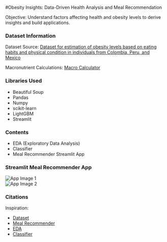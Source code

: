 #Obesity Insights: Data-Driven Health Analysis and Meal Recommendation

Objective:
Understand factors affecting health and obesity levels to derive insights and build applications.

### Dataset Information

Dataset Source:
[Dataset for estimation of obesity levels based on eating habits and physical condition in individuals from Colombia, Peru, and Mexico](https://www.sciencedirect.com/science/article/pii/S2352340919306985?via%3Dihub)

Macronutrient Calculations:
[Macro Calculator](https://www.calculator.net/macro-calculator.html)

### Libraries Used

- Beautiful Soup
- Pandas
- Numpy
- scikit-learn
- LightGBM
- Streamlit

### Contents

- EDA (Exploratory Data Analysis)
- Classifier
- Meal Recommender Streamlit App

### Streamlit Meal Recommender App

![App Image 1](https://github.com/akucsd/ECE-143-Group-14/assets/138235786/ac8d74b3-1e2c-4a0c-aa4a-8433e942dcb7)  
![App Image 2](https://github.com/akucsd/ECE-143-Group-14/assets/138235786/2a0da46a-e19e-4f6b-9a3c-f330422a4109)

### Citations

Inspiration:

- [Dataset](https://archive.ics.uci.edu/dataset/544/estimation+of+obesity+levels+based+on+eating+habits+and+physical+condition)
- [Meal Recommender](https://github.com/AngelsGills/Meal-Recommendation-Optimization/tree/main)
- [EDA](https://stacyy.medium.com/itp-449-exploratory-data-analysis-project-obesity-levels-based-on-eating-habits-and-physical-82fa10775c2e)
- [Classifier](https://medium.com/geekculture/obesity-classification-and-data-analysis-via-machine-learning-6635682f0f87)

